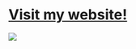 # [Visit my website!](https://jakemackie.co.uk)

  ![](https://komarev.com/ghpvc/?username=jakemackie&style=flat-square)
